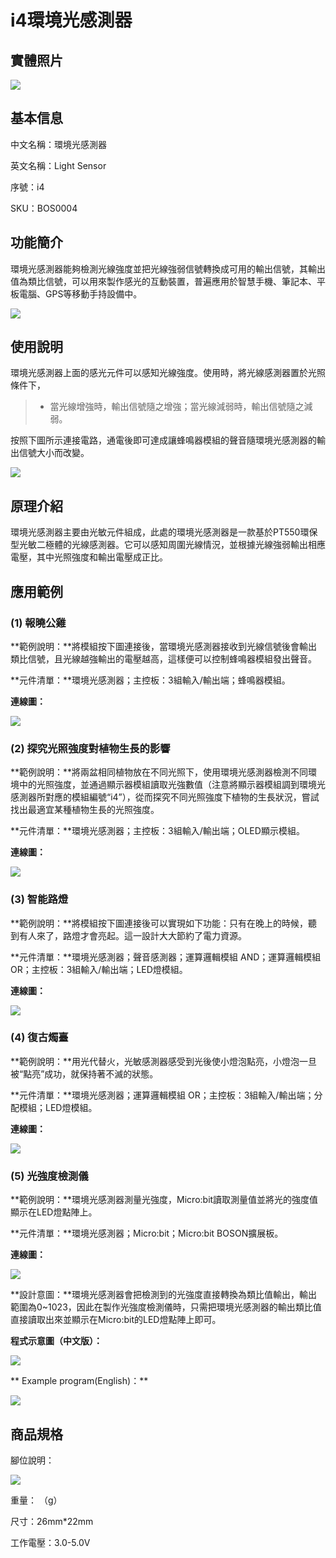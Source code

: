 # i4環境光感測器

## 實體照片

![](../.gitbook/assets/boson-huan-jing-guang-chuan-gan-qi-shi-wu-tu-pian.jpg)

## 基本信息

中文名稱：環境光感測器

英文名稱：Light Sensor

序號：i4

SKU：BOS0004

## 功能簡介

環境光感測器能夠檢測光線強度並把光線強弱信號轉換成可用的輸出信號，其輸出值為類比信號，可以用來製作感光的互動裝置，普遍應用於智慧手機、筆記本、平板電腦、GPS等移動手持設備中。

![](../.gitbook/assets/boson-huan-jing-guang-chuan-gan-qi-mo-kuai-jian-jie.png)

## 使用說明

環境光感測器上面的感光元件可以感知光線強度。使用時，將光線感測器置於光照條件下，

> * 當光線增強時，輸出信號隨之增強；當光線減弱時，輸出信號隨之減弱。

按照下圖所示連接電路，通電後即可達成讓蜂鳴器模組的聲音隨環境光感測器的輸出信號大小而改變。

![](../.gitbook/assets/boson-huan-jing-guang-chuan-gan-qi-shi-yong-shuo-ming.png)

## 原理介紹

環境光感測器主要由光敏元件組成，此處的環境光感測器是一款基於PT550環保型光敏二極體的光線感測器。它可以感知周圍光線情況，並根據光線強弱輸出相應電壓，其中光照強度和輸出電壓成正比。

## 應用範例

### \(1\) 報曉公雞

**範例說明：**將模組按下圖連接後，當環境光感測器接收到光線信號後會輸出類比信號，且光線越強輸出的電壓越高，這樣便可以控制蜂鳴器模組發出聲音。

**元件清單：**環境光感測器；主控板：3組輸入/輸出端；蜂鳴器模組。

**連線圖：**

![](../.gitbook/assets/boson-huan-jing-guang-chuan-gan-qi-ying-yong-yang-li-1-lian-xian-tu.png)

### \(2\) 探究光照強度對植物生長的影響

**範例說明：**將兩盆相同植物放在不同光照下，使用環境光感測器檢測不同環境中的光照強度，並通過顯示器模組讀取光強數值（注意將顯示器模組調到環境光感測器所對應的模組編號“i4”），從而探究不同光照強度下植物的生長狀況，嘗試找出最適宜某種植物生長的光照強度。

**元件清單：**環境光感測器；主控板：3組輸入/輸出端；OLED顯示模組。

**連線圖：**

![](../.gitbook/assets/boson-huan-jing-guang-chuan-gan-qi-ying-yong-yang-li-2-lian-xian-tu.png)

### \(3\) 智能路燈

**範例說明：**將模組按下圖連接後可以實現如下功能：只有在晚上的時候，聽到有人來了，路燈才會亮起。這一設計大大節約了電力資源。

**元件清單：**環境光感測器；聲音感測器；運算邏輯模組 AND；運算邏輯模組 OR；主控板：3組輸入/輸出端；LED燈模組。

**連線圖：**

![](../.gitbook/assets/boson-huan-jing-guang-chuan-gan-qi-ying-yong-yang-li-3-lian-xian-tu.png)

### \(4\) 復古燭臺

**範例說明：**用光代替火，光敏感測器感受到光後使小燈泡點亮，小燈泡一旦被“點亮”成功，就保持著不滅的狀態。

**元件清單：**環境光感測器；運算邏輯模組 OR；主控板：3組輸入/輸出端；分配模組；LED燈模組。

**連線圖：**

![](../.gitbook/assets/boson-huan-jing-guang-chuan-gan-qi-ying-yong-yang-li-4-lian-xian-tu.png)

### \(5\) 光強度檢測儀

**範例說明：**環境光感測器測量光強度，Micro:bit讀取測量值並將光的強度值顯示在LED燈點陣上。

**元件清單：**環境光感測器；Micro:bit；Micro:bit BOSON擴展板。

**連線圖：**

![](../.gitbook/assets/boson-huan-jing-guang-chuan-gan-qi-ying-yong-yang-li-5-lian-xian-tu.png)

**設計意圖：**環境光感測器會把檢測到的光強度直接轉換為類比值輸出，輸出範圍為0~1023，因此在製作光強度檢測儀時，只需把環境光感測器的輸出類比值直接讀取出來並顯示在Micro:bit的LED燈點陣上即可。

**程式示意圖（中文版）：**

![](../.gitbook/assets/boson-huan-jing-guang-chuan-gan-qi-ying-yong-yang-li-5-cheng-xu-shi-yi-tu-zhong-wen-ban.png)

** Example program(English)：**

![](../.gitbook/assets/boson-huan-jing-guang-chuan-gan-qi-ying-yong-yang-li-5-cheng-xu-shi-yi-tu-ying-wen-ban.png)

## 商品規格

腳位說明：

![](../.gitbook/assets/boson-huan-jing-guang-chuan-gan-qi-yin-jiao-shuo-ming.png)

重量： （g）

尺寸：26mm\*22mm

工作電壓：3.0-5.0V

